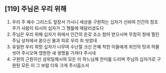 ## [119] 주님은 우리 위해

1) 우리 주 예수 그리스도 앞장서 가시니 세상을 구원하는 십자가 신비여 인간의 창조주가 사람이 되시어 십자가 그 형틀에 매달리셨도다  
2) 주님은 우리 위해 십자가 위에서 인간의 온갖 조소 참아 받으시며 무참히 창에 찔린 주님 상처에서 쏟으신 물과 피로 우리 죄 씻었네  
3) 유일한 우리 희망 십자가 나무여 수난절 크신 은혜 착한 이들에게 죄인의 탓과 허물 씻어 주시오며 영원한 새 생명을 가져다 주시네  
4) 구원의 근원이신 삼위일체시여 모든 이 하느님께 찬미를 드리며 주님의 십자가로 구원된 모든 이 그 보람 더욱 크게 주시옵소서
